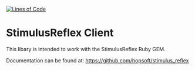 [![Lines of Code](http://img.shields.io/badge/lines_of_code-50-brightgreen.svg?style=flat)](http://blog.codinghorror.com/the-best-code-is-no-code-at-all/)

# StimulusReflex Client

This libary is intended to work with the StimulusReflex Ruby GEM.

Documentation can be found at: https://github.com/hopsoft/stimulus_reflex
